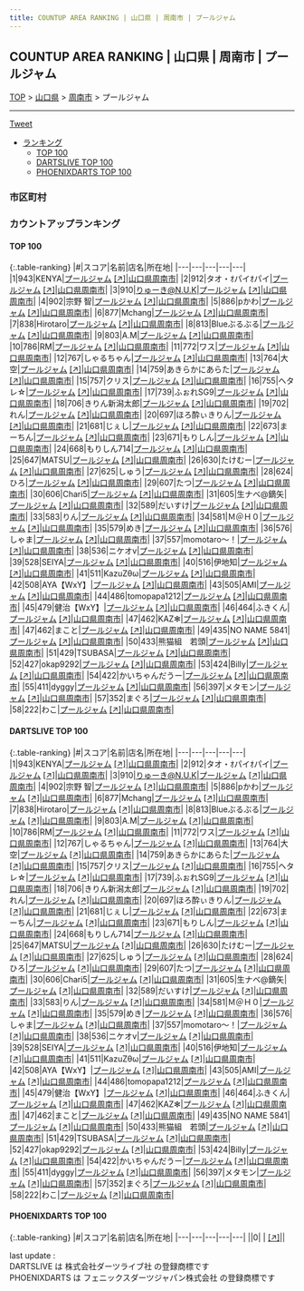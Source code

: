 ```yaml
---
title: COUNTUP AREA RANKING | 山口県 | 周南市 | プールジャム
---
```

## COUNTUP AREA RANKING | 山口県 | 周南市 | プールジャム

[TOP](/darts/rank/) > [山口県](/darts/rank/山口県/) > [周南市](/darts/rank/山口県/周南市/) > プールジャム

___

<a href="https://twitter.com/share?ref_src=twsrc%5Etfw" data-text="COUNTUP AREA RANKING | 山口県周南市プールジャム" class="twitter-share-button" data-hashtags="DARTSLIVE,PHOENIXDARTS,darts,ダーツ" data-show-count="false">Tweet</a>

* [ランキング](#カウントアップランキング)
    * [TOP 100](#top-100)
    * [DARTSLIVE TOP 100](#dartslive-top-100)
    * [PHOENIXDARTS TOP 100](#phoenixdarts-top-100)

### 市区町村

<ul>

</ul>

### カウントアップランキング

#### TOP 100



{:.table-ranking}
|#|スコア|名前|店名|所在地|
|---|---|---|---|---|
|1|943|<span class="rank-name-dl">KENYA</span>|<a href="/darts/rank/shops/37bd14a5d7a85056774c926eb736cb5a.html">プールジャム</a> <a href="https://search.dartslive.com/jp/shop/37bd14a5d7a85056774c926eb736cb5a">[↗]</a>|<a href="/darts/rank/山口県/周南市">山口県周南市</a>|
|2|912|<span class="rank-name-dl">タオ・ｵパイｵパイ</span>|<a href="/darts/rank/shops/37bd14a5d7a85056774c926eb736cb5a.html">プールジャム</a> <a href="https://search.dartslive.com/jp/shop/37bd14a5d7a85056774c926eb736cb5a">[↗]</a>|<a href="/darts/rank/山口県/周南市">山口県周南市</a>|
|3|910|<span class="rank-name-dl">りゅーき@N.U.K</span>|<a href="/darts/rank/shops/37bd14a5d7a85056774c926eb736cb5a.html">プールジャム</a> <a href="https://search.dartslive.com/jp/shop/37bd14a5d7a85056774c926eb736cb5a">[↗]</a>|<a href="/darts/rank/山口県/周南市">山口県周南市</a>|
|4|902|<span class="rank-name-dl">宗野 智</span>|<a href="/darts/rank/shops/37bd14a5d7a85056774c926eb736cb5a.html">プールジャム</a> <a href="https://search.dartslive.com/jp/shop/37bd14a5d7a85056774c926eb736cb5a">[↗]</a>|<a href="/darts/rank/山口県/周南市">山口県周南市</a>|
|5|886|<span class="rank-name-dl">pかわ</span>|<a href="/darts/rank/shops/37bd14a5d7a85056774c926eb736cb5a.html">プールジャム</a> <a href="https://search.dartslive.com/jp/shop/37bd14a5d7a85056774c926eb736cb5a">[↗]</a>|<a href="/darts/rank/山口県/周南市">山口県周南市</a>|
|6|877|<span class="rank-name-dl">Mchang</span>|<a href="/darts/rank/shops/37bd14a5d7a85056774c926eb736cb5a.html">プールジャム</a> <a href="https://search.dartslive.com/jp/shop/37bd14a5d7a85056774c926eb736cb5a">[↗]</a>|<a href="/darts/rank/山口県/周南市">山口県周南市</a>|
|7|838|<span class="rank-name-dl">Hirotaro</span>|<a href="/darts/rank/shops/37bd14a5d7a85056774c926eb736cb5a.html">プールジャム</a> <a href="https://search.dartslive.com/jp/shop/37bd14a5d7a85056774c926eb736cb5a">[↗]</a>|<a href="/darts/rank/山口県/周南市">山口県周南市</a>|
|8|813|<span class="rank-name-dl">Blueぶるぶる</span>|<a href="/darts/rank/shops/37bd14a5d7a85056774c926eb736cb5a.html">プールジャム</a> <a href="https://search.dartslive.com/jp/shop/37bd14a5d7a85056774c926eb736cb5a">[↗]</a>|<a href="/darts/rank/山口県/周南市">山口県周南市</a>|
|9|803|<span class="rank-name-dl">A.M</span>|<a href="/darts/rank/shops/37bd14a5d7a85056774c926eb736cb5a.html">プールジャム</a> <a href="https://search.dartslive.com/jp/shop/37bd14a5d7a85056774c926eb736cb5a">[↗]</a>|<a href="/darts/rank/山口県/周南市">山口県周南市</a>|
|10|786|<span class="rank-name-dl">RM</span>|<a href="/darts/rank/shops/37bd14a5d7a85056774c926eb736cb5a.html">プールジャム</a> <a href="https://search.dartslive.com/jp/shop/37bd14a5d7a85056774c926eb736cb5a">[↗]</a>|<a href="/darts/rank/山口県/周南市">山口県周南市</a>|
|11|772|<span class="rank-name-dl">ワス</span>|<a href="/darts/rank/shops/37bd14a5d7a85056774c926eb736cb5a.html">プールジャム</a> <a href="https://search.dartslive.com/jp/shop/37bd14a5d7a85056774c926eb736cb5a">[↗]</a>|<a href="/darts/rank/山口県/周南市">山口県周南市</a>|
|12|767|<span class="rank-name-dl">しゃるちゃん</span>|<a href="/darts/rank/shops/37bd14a5d7a85056774c926eb736cb5a.html">プールジャム</a> <a href="https://search.dartslive.com/jp/shop/37bd14a5d7a85056774c926eb736cb5a">[↗]</a>|<a href="/darts/rank/山口県/周南市">山口県周南市</a>|
|13|764|<span class="rank-name-dl">大空</span>|<a href="/darts/rank/shops/37bd14a5d7a85056774c926eb736cb5a.html">プールジャム</a> <a href="https://search.dartslive.com/jp/shop/37bd14a5d7a85056774c926eb736cb5a">[↗]</a>|<a href="/darts/rank/山口県/周南市">山口県周南市</a>|
|14|759|<span class="rank-name-dl">あきらかにあらた</span>|<a href="/darts/rank/shops/37bd14a5d7a85056774c926eb736cb5a.html">プールジャム</a> <a href="https://search.dartslive.com/jp/shop/37bd14a5d7a85056774c926eb736cb5a">[↗]</a>|<a href="/darts/rank/山口県/周南市">山口県周南市</a>|
|15|757|<span class="rank-name-dl">クリス</span>|<a href="/darts/rank/shops/37bd14a5d7a85056774c926eb736cb5a.html">プールジャム</a> <a href="https://search.dartslive.com/jp/shop/37bd14a5d7a85056774c926eb736cb5a">[↗]</a>|<a href="/darts/rank/山口県/周南市">山口県周南市</a>|
|16|755|<span class="rank-name-dl">ヘタレ☆</span>|<a href="/darts/rank/shops/37bd14a5d7a85056774c926eb736cb5a.html">プールジャム</a> <a href="https://search.dartslive.com/jp/shop/37bd14a5d7a85056774c926eb736cb5a">[↗]</a>|<a href="/darts/rank/山口県/周南市">山口県周南市</a>|
|17|739|<span class="rank-name-dl">ふぉれSG9</span>|<a href="/darts/rank/shops/37bd14a5d7a85056774c926eb736cb5a.html">プールジャム</a> <a href="https://search.dartslive.com/jp/shop/37bd14a5d7a85056774c926eb736cb5a">[↗]</a>|<a href="/darts/rank/山口県/周南市">山口県周南市</a>|
|18|706|<span class="rank-name-dl">きりん新潟太郎</span>|<a href="/darts/rank/shops/37bd14a5d7a85056774c926eb736cb5a.html">プールジャム</a> <a href="https://search.dartslive.com/jp/shop/37bd14a5d7a85056774c926eb736cb5a">[↗]</a>|<a href="/darts/rank/山口県/周南市">山口県周南市</a>|
|19|702|<span class="rank-name-dl">れん</span>|<a href="/darts/rank/shops/37bd14a5d7a85056774c926eb736cb5a.html">プールジャム</a> <a href="https://search.dartslive.com/jp/shop/37bd14a5d7a85056774c926eb736cb5a">[↗]</a>|<a href="/darts/rank/山口県/周南市">山口県周南市</a>|
|20|697|<span class="rank-name-dl">ほろ酔ぃきりん</span>|<a href="/darts/rank/shops/37bd14a5d7a85056774c926eb736cb5a.html">プールジャム</a> <a href="https://search.dartslive.com/jp/shop/37bd14a5d7a85056774c926eb736cb5a">[↗]</a>|<a href="/darts/rank/山口県/周南市">山口県周南市</a>|
|21|681|<span class="rank-name-dl">じぇし</span>|<a href="/darts/rank/shops/37bd14a5d7a85056774c926eb736cb5a.html">プールジャム</a> <a href="https://search.dartslive.com/jp/shop/37bd14a5d7a85056774c926eb736cb5a">[↗]</a>|<a href="/darts/rank/山口県/周南市">山口県周南市</a>|
|22|673|<span class="rank-name-dl">まーちん</span>|<a href="/darts/rank/shops/37bd14a5d7a85056774c926eb736cb5a.html">プールジャム</a> <a href="https://search.dartslive.com/jp/shop/37bd14a5d7a85056774c926eb736cb5a">[↗]</a>|<a href="/darts/rank/山口県/周南市">山口県周南市</a>|
|23|671|<span class="rank-name-dl">もりしん</span>|<a href="/darts/rank/shops/37bd14a5d7a85056774c926eb736cb5a.html">プールジャム</a> <a href="https://search.dartslive.com/jp/shop/37bd14a5d7a85056774c926eb736cb5a">[↗]</a>|<a href="/darts/rank/山口県/周南市">山口県周南市</a>|
|24|668|<span class="rank-name-dl">もりしん714</span>|<a href="/darts/rank/shops/37bd14a5d7a85056774c926eb736cb5a.html">プールジャム</a> <a href="https://search.dartslive.com/jp/shop/37bd14a5d7a85056774c926eb736cb5a">[↗]</a>|<a href="/darts/rank/山口県/周南市">山口県周南市</a>|
|25|647|<span class="rank-name-dl">MATSU</span>|<a href="/darts/rank/shops/37bd14a5d7a85056774c926eb736cb5a.html">プールジャム</a> <a href="https://search.dartslive.com/jp/shop/37bd14a5d7a85056774c926eb736cb5a">[↗]</a>|<a href="/darts/rank/山口県/周南市">山口県周南市</a>|
|26|630|<span class="rank-name-dl">たけむー</span>|<a href="/darts/rank/shops/37bd14a5d7a85056774c926eb736cb5a.html">プールジャム</a> <a href="https://search.dartslive.com/jp/shop/37bd14a5d7a85056774c926eb736cb5a">[↗]</a>|<a href="/darts/rank/山口県/周南市">山口県周南市</a>|
|27|625|<span class="rank-name-dl">しゅう</span>|<a href="/darts/rank/shops/37bd14a5d7a85056774c926eb736cb5a.html">プールジャム</a> <a href="https://search.dartslive.com/jp/shop/37bd14a5d7a85056774c926eb736cb5a">[↗]</a>|<a href="/darts/rank/山口県/周南市">山口県周南市</a>|
|28|624|<span class="rank-name-dl">ひろ</span>|<a href="/darts/rank/shops/37bd14a5d7a85056774c926eb736cb5a.html">プールジャム</a> <a href="https://search.dartslive.com/jp/shop/37bd14a5d7a85056774c926eb736cb5a">[↗]</a>|<a href="/darts/rank/山口県/周南市">山口県周南市</a>|
|29|607|<span class="rank-name-dl">たつ</span>|<a href="/darts/rank/shops/37bd14a5d7a85056774c926eb736cb5a.html">プールジャム</a> <a href="https://search.dartslive.com/jp/shop/37bd14a5d7a85056774c926eb736cb5a">[↗]</a>|<a href="/darts/rank/山口県/周南市">山口県周南市</a>|
|30|606|<span class="rank-name-dl">Chari5</span>|<a href="/darts/rank/shops/37bd14a5d7a85056774c926eb736cb5a.html">プールジャム</a> <a href="https://search.dartslive.com/jp/shop/37bd14a5d7a85056774c926eb736cb5a">[↗]</a>|<a href="/darts/rank/山口県/周南市">山口県周南市</a>|
|31|605|<span class="rank-name-dl">生ナベ@鏑矢</span>|<a href="/darts/rank/shops/37bd14a5d7a85056774c926eb736cb5a.html">プールジャム</a> <a href="https://search.dartslive.com/jp/shop/37bd14a5d7a85056774c926eb736cb5a">[↗]</a>|<a href="/darts/rank/山口県/周南市">山口県周南市</a>|
|32|589|<span class="rank-name-dl">だいすけ</span>|<a href="/darts/rank/shops/37bd14a5d7a85056774c926eb736cb5a.html">プールジャム</a> <a href="https://search.dartslive.com/jp/shop/37bd14a5d7a85056774c926eb736cb5a">[↗]</a>|<a href="/darts/rank/山口県/周南市">山口県周南市</a>|
|33|583|<span class="rank-name-dl">りん</span>|<a href="/darts/rank/shops/37bd14a5d7a85056774c926eb736cb5a.html">プールジャム</a> <a href="https://search.dartslive.com/jp/shop/37bd14a5d7a85056774c926eb736cb5a">[↗]</a>|<a href="/darts/rank/山口県/周南市">山口県周南市</a>|
|34|581|<span class="rank-name-dl">Ｍ＠Ｈ０</span>|<a href="/darts/rank/shops/37bd14a5d7a85056774c926eb736cb5a.html">プールジャム</a> <a href="https://search.dartslive.com/jp/shop/37bd14a5d7a85056774c926eb736cb5a">[↗]</a>|<a href="/darts/rank/山口県/周南市">山口県周南市</a>|
|35|579|<span class="rank-name-dl">めき</span>|<a href="/darts/rank/shops/37bd14a5d7a85056774c926eb736cb5a.html">プールジャム</a> <a href="https://search.dartslive.com/jp/shop/37bd14a5d7a85056774c926eb736cb5a">[↗]</a>|<a href="/darts/rank/山口県/周南市">山口県周南市</a>|
|36|576|<span class="rank-name-dl">しゃま</span>|<a href="/darts/rank/shops/37bd14a5d7a85056774c926eb736cb5a.html">プールジャム</a> <a href="https://search.dartslive.com/jp/shop/37bd14a5d7a85056774c926eb736cb5a">[↗]</a>|<a href="/darts/rank/山口県/周南市">山口県周南市</a>|
|37|557|<span class="rank-name-dl">momotaro〜！</span>|<a href="/darts/rank/shops/37bd14a5d7a85056774c926eb736cb5a.html">プールジャム</a> <a href="https://search.dartslive.com/jp/shop/37bd14a5d7a85056774c926eb736cb5a">[↗]</a>|<a href="/darts/rank/山口県/周南市">山口県周南市</a>|
|38|536|<span class="rank-name-dl">ニケオv</span>|<a href="/darts/rank/shops/37bd14a5d7a85056774c926eb736cb5a.html">プールジャム</a> <a href="https://search.dartslive.com/jp/shop/37bd14a5d7a85056774c926eb736cb5a">[↗]</a>|<a href="/darts/rank/山口県/周南市">山口県周南市</a>|
|39|528|<span class="rank-name-dl">SEIYA</span>|<a href="/darts/rank/shops/37bd14a5d7a85056774c926eb736cb5a.html">プールジャム</a> <a href="https://search.dartslive.com/jp/shop/37bd14a5d7a85056774c926eb736cb5a">[↗]</a>|<a href="/darts/rank/山口県/周南市">山口県周南市</a>|
|40|516|<span class="rank-name-dl">伊地知</span>|<a href="/darts/rank/shops/37bd14a5d7a85056774c926eb736cb5a.html">プールジャム</a> <a href="https://search.dartslive.com/jp/shop/37bd14a5d7a85056774c926eb736cb5a">[↗]</a>|<a href="/darts/rank/山口県/周南市">山口県周南市</a>|
|41|511|<span class="rank-name-dl">KazuZθω</span>|<a href="/darts/rank/shops/37bd14a5d7a85056774c926eb736cb5a.html">プールジャム</a> <a href="https://search.dartslive.com/jp/shop/37bd14a5d7a85056774c926eb736cb5a">[↗]</a>|<a href="/darts/rank/山口県/周南市">山口県周南市</a>|
|42|508|<span class="rank-name-dl">AYA【WxY】</span>|<a href="/darts/rank/shops/37bd14a5d7a85056774c926eb736cb5a.html">プールジャム</a> <a href="https://search.dartslive.com/jp/shop/37bd14a5d7a85056774c926eb736cb5a">[↗]</a>|<a href="/darts/rank/山口県/周南市">山口県周南市</a>|
|43|505|<span class="rank-name-dl">AMI</span>|<a href="/darts/rank/shops/37bd14a5d7a85056774c926eb736cb5a.html">プールジャム</a> <a href="https://search.dartslive.com/jp/shop/37bd14a5d7a85056774c926eb736cb5a">[↗]</a>|<a href="/darts/rank/山口県/周南市">山口県周南市</a>|
|44|486|<span class="rank-name-dl">tomopapa1212</span>|<a href="/darts/rank/shops/37bd14a5d7a85056774c926eb736cb5a.html">プールジャム</a> <a href="https://search.dartslive.com/jp/shop/37bd14a5d7a85056774c926eb736cb5a">[↗]</a>|<a href="/darts/rank/山口県/周南市">山口県周南市</a>|
|45|479|<span class="rank-name-dl">健治【WxY】</span>|<a href="/darts/rank/shops/37bd14a5d7a85056774c926eb736cb5a.html">プールジャム</a> <a href="https://search.dartslive.com/jp/shop/37bd14a5d7a85056774c926eb736cb5a">[↗]</a>|<a href="/darts/rank/山口県/周南市">山口県周南市</a>|
|46|464|<span class="rank-name-dl">ふきくん</span>|<a href="/darts/rank/shops/37bd14a5d7a85056774c926eb736cb5a.html">プールジャム</a> <a href="https://search.dartslive.com/jp/shop/37bd14a5d7a85056774c926eb736cb5a">[↗]</a>|<a href="/darts/rank/山口県/周南市">山口県周南市</a>|
|47|462|<span class="rank-name-dl">KAZ✻</span>|<a href="/darts/rank/shops/37bd14a5d7a85056774c926eb736cb5a.html">プールジャム</a> <a href="https://search.dartslive.com/jp/shop/37bd14a5d7a85056774c926eb736cb5a">[↗]</a>|<a href="/darts/rank/山口県/周南市">山口県周南市</a>|
|47|462|<span class="rank-name-dl">まこと</span>|<a href="/darts/rank/shops/37bd14a5d7a85056774c926eb736cb5a.html">プールジャム</a> <a href="https://search.dartslive.com/jp/shop/37bd14a5d7a85056774c926eb736cb5a">[↗]</a>|<a href="/darts/rank/山口県/周南市">山口県周南市</a>|
|49|435|<span class="rank-name-dl">NO NAME 5841</span>|<a href="/darts/rank/shops/37bd14a5d7a85056774c926eb736cb5a.html">プールジャム</a> <a href="https://search.dartslive.com/jp/shop/37bd14a5d7a85056774c926eb736cb5a">[↗]</a>|<a href="/darts/rank/山口県/周南市">山口県周南市</a>|
|50|433|<span class="rank-name-dl">熊猫組　若頭</span>|<a href="/darts/rank/shops/37bd14a5d7a85056774c926eb736cb5a.html">プールジャム</a> <a href="https://search.dartslive.com/jp/shop/37bd14a5d7a85056774c926eb736cb5a">[↗]</a>|<a href="/darts/rank/山口県/周南市">山口県周南市</a>|
|51|429|<span class="rank-name-dl">TSUBASA</span>|<a href="/darts/rank/shops/37bd14a5d7a85056774c926eb736cb5a.html">プールジャム</a> <a href="https://search.dartslive.com/jp/shop/37bd14a5d7a85056774c926eb736cb5a">[↗]</a>|<a href="/darts/rank/山口県/周南市">山口県周南市</a>|
|52|427|<span class="rank-name-dl">okap9292</span>|<a href="/darts/rank/shops/37bd14a5d7a85056774c926eb736cb5a.html">プールジャム</a> <a href="https://search.dartslive.com/jp/shop/37bd14a5d7a85056774c926eb736cb5a">[↗]</a>|<a href="/darts/rank/山口県/周南市">山口県周南市</a>|
|53|424|<span class="rank-name-dl">Billy</span>|<a href="/darts/rank/shops/37bd14a5d7a85056774c926eb736cb5a.html">プールジャム</a> <a href="https://search.dartslive.com/jp/shop/37bd14a5d7a85056774c926eb736cb5a">[↗]</a>|<a href="/darts/rank/山口県/周南市">山口県周南市</a>|
|54|422|<span class="rank-name-dl">かいちゃんだうー</span>|<a href="/darts/rank/shops/37bd14a5d7a85056774c926eb736cb5a.html">プールジャム</a> <a href="https://search.dartslive.com/jp/shop/37bd14a5d7a85056774c926eb736cb5a">[↗]</a>|<a href="/darts/rank/山口県/周南市">山口県周南市</a>|
|55|411|<span class="rank-name-dl">dyggy</span>|<a href="/darts/rank/shops/37bd14a5d7a85056774c926eb736cb5a.html">プールジャム</a> <a href="https://search.dartslive.com/jp/shop/37bd14a5d7a85056774c926eb736cb5a">[↗]</a>|<a href="/darts/rank/山口県/周南市">山口県周南市</a>|
|56|397|<span class="rank-name-dl">メタモン</span>|<a href="/darts/rank/shops/37bd14a5d7a85056774c926eb736cb5a.html">プールジャム</a> <a href="https://search.dartslive.com/jp/shop/37bd14a5d7a85056774c926eb736cb5a">[↗]</a>|<a href="/darts/rank/山口県/周南市">山口県周南市</a>|
|57|352|<span class="rank-name-dl">まぐろ</span>|<a href="/darts/rank/shops/37bd14a5d7a85056774c926eb736cb5a.html">プールジャム</a> <a href="https://search.dartslive.com/jp/shop/37bd14a5d7a85056774c926eb736cb5a">[↗]</a>|<a href="/darts/rank/山口県/周南市">山口県周南市</a>|
|58|222|<span class="rank-name-dl">わこ</span>|<a href="/darts/rank/shops/37bd14a5d7a85056774c926eb736cb5a.html">プールジャム</a> <a href="https://search.dartslive.com/jp/shop/37bd14a5d7a85056774c926eb736cb5a">[↗]</a>|<a href="/darts/rank/山口県/周南市">山口県周南市</a>|


#### DARTSLIVE TOP 100



{:.table-ranking}
|#|スコア|名前|店名|所在地|
|---|---|---|---|---|
|1|943|<span class="rank-name-dl">KENYA</span>|<a href="/darts/rank/shops/37bd14a5d7a85056774c926eb736cb5a.html">プールジャム</a> <a href="https://search.dartslive.com/jp/shop/37bd14a5d7a85056774c926eb736cb5a">[↗]</a>|<a href="/darts/rank/山口県/周南市">山口県周南市</a>|
|2|912|<span class="rank-name-dl">タオ・ｵパイｵパイ</span>|<a href="/darts/rank/shops/37bd14a5d7a85056774c926eb736cb5a.html">プールジャム</a> <a href="https://search.dartslive.com/jp/shop/37bd14a5d7a85056774c926eb736cb5a">[↗]</a>|<a href="/darts/rank/山口県/周南市">山口県周南市</a>|
|3|910|<span class="rank-name-dl">りゅーき@N.U.K</span>|<a href="/darts/rank/shops/37bd14a5d7a85056774c926eb736cb5a.html">プールジャム</a> <a href="https://search.dartslive.com/jp/shop/37bd14a5d7a85056774c926eb736cb5a">[↗]</a>|<a href="/darts/rank/山口県/周南市">山口県周南市</a>|
|4|902|<span class="rank-name-dl">宗野 智</span>|<a href="/darts/rank/shops/37bd14a5d7a85056774c926eb736cb5a.html">プールジャム</a> <a href="https://search.dartslive.com/jp/shop/37bd14a5d7a85056774c926eb736cb5a">[↗]</a>|<a href="/darts/rank/山口県/周南市">山口県周南市</a>|
|5|886|<span class="rank-name-dl">pかわ</span>|<a href="/darts/rank/shops/37bd14a5d7a85056774c926eb736cb5a.html">プールジャム</a> <a href="https://search.dartslive.com/jp/shop/37bd14a5d7a85056774c926eb736cb5a">[↗]</a>|<a href="/darts/rank/山口県/周南市">山口県周南市</a>|
|6|877|<span class="rank-name-dl">Mchang</span>|<a href="/darts/rank/shops/37bd14a5d7a85056774c926eb736cb5a.html">プールジャム</a> <a href="https://search.dartslive.com/jp/shop/37bd14a5d7a85056774c926eb736cb5a">[↗]</a>|<a href="/darts/rank/山口県/周南市">山口県周南市</a>|
|7|838|<span class="rank-name-dl">Hirotaro</span>|<a href="/darts/rank/shops/37bd14a5d7a85056774c926eb736cb5a.html">プールジャム</a> <a href="https://search.dartslive.com/jp/shop/37bd14a5d7a85056774c926eb736cb5a">[↗]</a>|<a href="/darts/rank/山口県/周南市">山口県周南市</a>|
|8|813|<span class="rank-name-dl">Blueぶるぶる</span>|<a href="/darts/rank/shops/37bd14a5d7a85056774c926eb736cb5a.html">プールジャム</a> <a href="https://search.dartslive.com/jp/shop/37bd14a5d7a85056774c926eb736cb5a">[↗]</a>|<a href="/darts/rank/山口県/周南市">山口県周南市</a>|
|9|803|<span class="rank-name-dl">A.M</span>|<a href="/darts/rank/shops/37bd14a5d7a85056774c926eb736cb5a.html">プールジャム</a> <a href="https://search.dartslive.com/jp/shop/37bd14a5d7a85056774c926eb736cb5a">[↗]</a>|<a href="/darts/rank/山口県/周南市">山口県周南市</a>|
|10|786|<span class="rank-name-dl">RM</span>|<a href="/darts/rank/shops/37bd14a5d7a85056774c926eb736cb5a.html">プールジャム</a> <a href="https://search.dartslive.com/jp/shop/37bd14a5d7a85056774c926eb736cb5a">[↗]</a>|<a href="/darts/rank/山口県/周南市">山口県周南市</a>|
|11|772|<span class="rank-name-dl">ワス</span>|<a href="/darts/rank/shops/37bd14a5d7a85056774c926eb736cb5a.html">プールジャム</a> <a href="https://search.dartslive.com/jp/shop/37bd14a5d7a85056774c926eb736cb5a">[↗]</a>|<a href="/darts/rank/山口県/周南市">山口県周南市</a>|
|12|767|<span class="rank-name-dl">しゃるちゃん</span>|<a href="/darts/rank/shops/37bd14a5d7a85056774c926eb736cb5a.html">プールジャム</a> <a href="https://search.dartslive.com/jp/shop/37bd14a5d7a85056774c926eb736cb5a">[↗]</a>|<a href="/darts/rank/山口県/周南市">山口県周南市</a>|
|13|764|<span class="rank-name-dl">大空</span>|<a href="/darts/rank/shops/37bd14a5d7a85056774c926eb736cb5a.html">プールジャム</a> <a href="https://search.dartslive.com/jp/shop/37bd14a5d7a85056774c926eb736cb5a">[↗]</a>|<a href="/darts/rank/山口県/周南市">山口県周南市</a>|
|14|759|<span class="rank-name-dl">あきらかにあらた</span>|<a href="/darts/rank/shops/37bd14a5d7a85056774c926eb736cb5a.html">プールジャム</a> <a href="https://search.dartslive.com/jp/shop/37bd14a5d7a85056774c926eb736cb5a">[↗]</a>|<a href="/darts/rank/山口県/周南市">山口県周南市</a>|
|15|757|<span class="rank-name-dl">クリス</span>|<a href="/darts/rank/shops/37bd14a5d7a85056774c926eb736cb5a.html">プールジャム</a> <a href="https://search.dartslive.com/jp/shop/37bd14a5d7a85056774c926eb736cb5a">[↗]</a>|<a href="/darts/rank/山口県/周南市">山口県周南市</a>|
|16|755|<span class="rank-name-dl">ヘタレ☆</span>|<a href="/darts/rank/shops/37bd14a5d7a85056774c926eb736cb5a.html">プールジャム</a> <a href="https://search.dartslive.com/jp/shop/37bd14a5d7a85056774c926eb736cb5a">[↗]</a>|<a href="/darts/rank/山口県/周南市">山口県周南市</a>|
|17|739|<span class="rank-name-dl">ふぉれSG9</span>|<a href="/darts/rank/shops/37bd14a5d7a85056774c926eb736cb5a.html">プールジャム</a> <a href="https://search.dartslive.com/jp/shop/37bd14a5d7a85056774c926eb736cb5a">[↗]</a>|<a href="/darts/rank/山口県/周南市">山口県周南市</a>|
|18|706|<span class="rank-name-dl">きりん新潟太郎</span>|<a href="/darts/rank/shops/37bd14a5d7a85056774c926eb736cb5a.html">プールジャム</a> <a href="https://search.dartslive.com/jp/shop/37bd14a5d7a85056774c926eb736cb5a">[↗]</a>|<a href="/darts/rank/山口県/周南市">山口県周南市</a>|
|19|702|<span class="rank-name-dl">れん</span>|<a href="/darts/rank/shops/37bd14a5d7a85056774c926eb736cb5a.html">プールジャム</a> <a href="https://search.dartslive.com/jp/shop/37bd14a5d7a85056774c926eb736cb5a">[↗]</a>|<a href="/darts/rank/山口県/周南市">山口県周南市</a>|
|20|697|<span class="rank-name-dl">ほろ酔ぃきりん</span>|<a href="/darts/rank/shops/37bd14a5d7a85056774c926eb736cb5a.html">プールジャム</a> <a href="https://search.dartslive.com/jp/shop/37bd14a5d7a85056774c926eb736cb5a">[↗]</a>|<a href="/darts/rank/山口県/周南市">山口県周南市</a>|
|21|681|<span class="rank-name-dl">じぇし</span>|<a href="/darts/rank/shops/37bd14a5d7a85056774c926eb736cb5a.html">プールジャム</a> <a href="https://search.dartslive.com/jp/shop/37bd14a5d7a85056774c926eb736cb5a">[↗]</a>|<a href="/darts/rank/山口県/周南市">山口県周南市</a>|
|22|673|<span class="rank-name-dl">まーちん</span>|<a href="/darts/rank/shops/37bd14a5d7a85056774c926eb736cb5a.html">プールジャム</a> <a href="https://search.dartslive.com/jp/shop/37bd14a5d7a85056774c926eb736cb5a">[↗]</a>|<a href="/darts/rank/山口県/周南市">山口県周南市</a>|
|23|671|<span class="rank-name-dl">もりしん</span>|<a href="/darts/rank/shops/37bd14a5d7a85056774c926eb736cb5a.html">プールジャム</a> <a href="https://search.dartslive.com/jp/shop/37bd14a5d7a85056774c926eb736cb5a">[↗]</a>|<a href="/darts/rank/山口県/周南市">山口県周南市</a>|
|24|668|<span class="rank-name-dl">もりしん714</span>|<a href="/darts/rank/shops/37bd14a5d7a85056774c926eb736cb5a.html">プールジャム</a> <a href="https://search.dartslive.com/jp/shop/37bd14a5d7a85056774c926eb736cb5a">[↗]</a>|<a href="/darts/rank/山口県/周南市">山口県周南市</a>|
|25|647|<span class="rank-name-dl">MATSU</span>|<a href="/darts/rank/shops/37bd14a5d7a85056774c926eb736cb5a.html">プールジャム</a> <a href="https://search.dartslive.com/jp/shop/37bd14a5d7a85056774c926eb736cb5a">[↗]</a>|<a href="/darts/rank/山口県/周南市">山口県周南市</a>|
|26|630|<span class="rank-name-dl">たけむー</span>|<a href="/darts/rank/shops/37bd14a5d7a85056774c926eb736cb5a.html">プールジャム</a> <a href="https://search.dartslive.com/jp/shop/37bd14a5d7a85056774c926eb736cb5a">[↗]</a>|<a href="/darts/rank/山口県/周南市">山口県周南市</a>|
|27|625|<span class="rank-name-dl">しゅう</span>|<a href="/darts/rank/shops/37bd14a5d7a85056774c926eb736cb5a.html">プールジャム</a> <a href="https://search.dartslive.com/jp/shop/37bd14a5d7a85056774c926eb736cb5a">[↗]</a>|<a href="/darts/rank/山口県/周南市">山口県周南市</a>|
|28|624|<span class="rank-name-dl">ひろ</span>|<a href="/darts/rank/shops/37bd14a5d7a85056774c926eb736cb5a.html">プールジャム</a> <a href="https://search.dartslive.com/jp/shop/37bd14a5d7a85056774c926eb736cb5a">[↗]</a>|<a href="/darts/rank/山口県/周南市">山口県周南市</a>|
|29|607|<span class="rank-name-dl">たつ</span>|<a href="/darts/rank/shops/37bd14a5d7a85056774c926eb736cb5a.html">プールジャム</a> <a href="https://search.dartslive.com/jp/shop/37bd14a5d7a85056774c926eb736cb5a">[↗]</a>|<a href="/darts/rank/山口県/周南市">山口県周南市</a>|
|30|606|<span class="rank-name-dl">Chari5</span>|<a href="/darts/rank/shops/37bd14a5d7a85056774c926eb736cb5a.html">プールジャム</a> <a href="https://search.dartslive.com/jp/shop/37bd14a5d7a85056774c926eb736cb5a">[↗]</a>|<a href="/darts/rank/山口県/周南市">山口県周南市</a>|
|31|605|<span class="rank-name-dl">生ナベ@鏑矢</span>|<a href="/darts/rank/shops/37bd14a5d7a85056774c926eb736cb5a.html">プールジャム</a> <a href="https://search.dartslive.com/jp/shop/37bd14a5d7a85056774c926eb736cb5a">[↗]</a>|<a href="/darts/rank/山口県/周南市">山口県周南市</a>|
|32|589|<span class="rank-name-dl">だいすけ</span>|<a href="/darts/rank/shops/37bd14a5d7a85056774c926eb736cb5a.html">プールジャム</a> <a href="https://search.dartslive.com/jp/shop/37bd14a5d7a85056774c926eb736cb5a">[↗]</a>|<a href="/darts/rank/山口県/周南市">山口県周南市</a>|
|33|583|<span class="rank-name-dl">りん</span>|<a href="/darts/rank/shops/37bd14a5d7a85056774c926eb736cb5a.html">プールジャム</a> <a href="https://search.dartslive.com/jp/shop/37bd14a5d7a85056774c926eb736cb5a">[↗]</a>|<a href="/darts/rank/山口県/周南市">山口県周南市</a>|
|34|581|<span class="rank-name-dl">Ｍ＠Ｈ０</span>|<a href="/darts/rank/shops/37bd14a5d7a85056774c926eb736cb5a.html">プールジャム</a> <a href="https://search.dartslive.com/jp/shop/37bd14a5d7a85056774c926eb736cb5a">[↗]</a>|<a href="/darts/rank/山口県/周南市">山口県周南市</a>|
|35|579|<span class="rank-name-dl">めき</span>|<a href="/darts/rank/shops/37bd14a5d7a85056774c926eb736cb5a.html">プールジャム</a> <a href="https://search.dartslive.com/jp/shop/37bd14a5d7a85056774c926eb736cb5a">[↗]</a>|<a href="/darts/rank/山口県/周南市">山口県周南市</a>|
|36|576|<span class="rank-name-dl">しゃま</span>|<a href="/darts/rank/shops/37bd14a5d7a85056774c926eb736cb5a.html">プールジャム</a> <a href="https://search.dartslive.com/jp/shop/37bd14a5d7a85056774c926eb736cb5a">[↗]</a>|<a href="/darts/rank/山口県/周南市">山口県周南市</a>|
|37|557|<span class="rank-name-dl">momotaro〜！</span>|<a href="/darts/rank/shops/37bd14a5d7a85056774c926eb736cb5a.html">プールジャム</a> <a href="https://search.dartslive.com/jp/shop/37bd14a5d7a85056774c926eb736cb5a">[↗]</a>|<a href="/darts/rank/山口県/周南市">山口県周南市</a>|
|38|536|<span class="rank-name-dl">ニケオv</span>|<a href="/darts/rank/shops/37bd14a5d7a85056774c926eb736cb5a.html">プールジャム</a> <a href="https://search.dartslive.com/jp/shop/37bd14a5d7a85056774c926eb736cb5a">[↗]</a>|<a href="/darts/rank/山口県/周南市">山口県周南市</a>|
|39|528|<span class="rank-name-dl">SEIYA</span>|<a href="/darts/rank/shops/37bd14a5d7a85056774c926eb736cb5a.html">プールジャム</a> <a href="https://search.dartslive.com/jp/shop/37bd14a5d7a85056774c926eb736cb5a">[↗]</a>|<a href="/darts/rank/山口県/周南市">山口県周南市</a>|
|40|516|<span class="rank-name-dl">伊地知</span>|<a href="/darts/rank/shops/37bd14a5d7a85056774c926eb736cb5a.html">プールジャム</a> <a href="https://search.dartslive.com/jp/shop/37bd14a5d7a85056774c926eb736cb5a">[↗]</a>|<a href="/darts/rank/山口県/周南市">山口県周南市</a>|
|41|511|<span class="rank-name-dl">KazuZθω</span>|<a href="/darts/rank/shops/37bd14a5d7a85056774c926eb736cb5a.html">プールジャム</a> <a href="https://search.dartslive.com/jp/shop/37bd14a5d7a85056774c926eb736cb5a">[↗]</a>|<a href="/darts/rank/山口県/周南市">山口県周南市</a>|
|42|508|<span class="rank-name-dl">AYA【WxY】</span>|<a href="/darts/rank/shops/37bd14a5d7a85056774c926eb736cb5a.html">プールジャム</a> <a href="https://search.dartslive.com/jp/shop/37bd14a5d7a85056774c926eb736cb5a">[↗]</a>|<a href="/darts/rank/山口県/周南市">山口県周南市</a>|
|43|505|<span class="rank-name-dl">AMI</span>|<a href="/darts/rank/shops/37bd14a5d7a85056774c926eb736cb5a.html">プールジャム</a> <a href="https://search.dartslive.com/jp/shop/37bd14a5d7a85056774c926eb736cb5a">[↗]</a>|<a href="/darts/rank/山口県/周南市">山口県周南市</a>|
|44|486|<span class="rank-name-dl">tomopapa1212</span>|<a href="/darts/rank/shops/37bd14a5d7a85056774c926eb736cb5a.html">プールジャム</a> <a href="https://search.dartslive.com/jp/shop/37bd14a5d7a85056774c926eb736cb5a">[↗]</a>|<a href="/darts/rank/山口県/周南市">山口県周南市</a>|
|45|479|<span class="rank-name-dl">健治【WxY】</span>|<a href="/darts/rank/shops/37bd14a5d7a85056774c926eb736cb5a.html">プールジャム</a> <a href="https://search.dartslive.com/jp/shop/37bd14a5d7a85056774c926eb736cb5a">[↗]</a>|<a href="/darts/rank/山口県/周南市">山口県周南市</a>|
|46|464|<span class="rank-name-dl">ふきくん</span>|<a href="/darts/rank/shops/37bd14a5d7a85056774c926eb736cb5a.html">プールジャム</a> <a href="https://search.dartslive.com/jp/shop/37bd14a5d7a85056774c926eb736cb5a">[↗]</a>|<a href="/darts/rank/山口県/周南市">山口県周南市</a>|
|47|462|<span class="rank-name-dl">KAZ✻</span>|<a href="/darts/rank/shops/37bd14a5d7a85056774c926eb736cb5a.html">プールジャム</a> <a href="https://search.dartslive.com/jp/shop/37bd14a5d7a85056774c926eb736cb5a">[↗]</a>|<a href="/darts/rank/山口県/周南市">山口県周南市</a>|
|47|462|<span class="rank-name-dl">まこと</span>|<a href="/darts/rank/shops/37bd14a5d7a85056774c926eb736cb5a.html">プールジャム</a> <a href="https://search.dartslive.com/jp/shop/37bd14a5d7a85056774c926eb736cb5a">[↗]</a>|<a href="/darts/rank/山口県/周南市">山口県周南市</a>|
|49|435|<span class="rank-name-dl">NO NAME 5841</span>|<a href="/darts/rank/shops/37bd14a5d7a85056774c926eb736cb5a.html">プールジャム</a> <a href="https://search.dartslive.com/jp/shop/37bd14a5d7a85056774c926eb736cb5a">[↗]</a>|<a href="/darts/rank/山口県/周南市">山口県周南市</a>|
|50|433|<span class="rank-name-dl">熊猫組　若頭</span>|<a href="/darts/rank/shops/37bd14a5d7a85056774c926eb736cb5a.html">プールジャム</a> <a href="https://search.dartslive.com/jp/shop/37bd14a5d7a85056774c926eb736cb5a">[↗]</a>|<a href="/darts/rank/山口県/周南市">山口県周南市</a>|
|51|429|<span class="rank-name-dl">TSUBASA</span>|<a href="/darts/rank/shops/37bd14a5d7a85056774c926eb736cb5a.html">プールジャム</a> <a href="https://search.dartslive.com/jp/shop/37bd14a5d7a85056774c926eb736cb5a">[↗]</a>|<a href="/darts/rank/山口県/周南市">山口県周南市</a>|
|52|427|<span class="rank-name-dl">okap9292</span>|<a href="/darts/rank/shops/37bd14a5d7a85056774c926eb736cb5a.html">プールジャム</a> <a href="https://search.dartslive.com/jp/shop/37bd14a5d7a85056774c926eb736cb5a">[↗]</a>|<a href="/darts/rank/山口県/周南市">山口県周南市</a>|
|53|424|<span class="rank-name-dl">Billy</span>|<a href="/darts/rank/shops/37bd14a5d7a85056774c926eb736cb5a.html">プールジャム</a> <a href="https://search.dartslive.com/jp/shop/37bd14a5d7a85056774c926eb736cb5a">[↗]</a>|<a href="/darts/rank/山口県/周南市">山口県周南市</a>|
|54|422|<span class="rank-name-dl">かいちゃんだうー</span>|<a href="/darts/rank/shops/37bd14a5d7a85056774c926eb736cb5a.html">プールジャム</a> <a href="https://search.dartslive.com/jp/shop/37bd14a5d7a85056774c926eb736cb5a">[↗]</a>|<a href="/darts/rank/山口県/周南市">山口県周南市</a>|
|55|411|<span class="rank-name-dl">dyggy</span>|<a href="/darts/rank/shops/37bd14a5d7a85056774c926eb736cb5a.html">プールジャム</a> <a href="https://search.dartslive.com/jp/shop/37bd14a5d7a85056774c926eb736cb5a">[↗]</a>|<a href="/darts/rank/山口県/周南市">山口県周南市</a>|
|56|397|<span class="rank-name-dl">メタモン</span>|<a href="/darts/rank/shops/37bd14a5d7a85056774c926eb736cb5a.html">プールジャム</a> <a href="https://search.dartslive.com/jp/shop/37bd14a5d7a85056774c926eb736cb5a">[↗]</a>|<a href="/darts/rank/山口県/周南市">山口県周南市</a>|
|57|352|<span class="rank-name-dl">まぐろ</span>|<a href="/darts/rank/shops/37bd14a5d7a85056774c926eb736cb5a.html">プールジャム</a> <a href="https://search.dartslive.com/jp/shop/37bd14a5d7a85056774c926eb736cb5a">[↗]</a>|<a href="/darts/rank/山口県/周南市">山口県周南市</a>|
|58|222|<span class="rank-name-dl">わこ</span>|<a href="/darts/rank/shops/37bd14a5d7a85056774c926eb736cb5a.html">プールジャム</a> <a href="https://search.dartslive.com/jp/shop/37bd14a5d7a85056774c926eb736cb5a">[↗]</a>|<a href="/darts/rank/山口県/周南市">山口県周南市</a>|


#### PHOENIXDARTS TOP 100



{:.table-ranking}
|#|スコア|名前|店名|所在地|
|---|---|---|---|---|
||0|<span class="rank-name-dl"> </span>|<a href="/darts/rank/shops/.html"></a> <a href="">[↗]</a>|<a href="/darts/rank//"></a>|


<div class="footer border-top border-gray-light mt-5 pt-3 text-right text-gray">
    last update : <span style="font-weight: italic" id="foot_last_modified"></span><br />
    DARTSLIVE は 株式会社ダーツライブ社 の登録商標です<br />
    PHOENIXDARTS は フェニックスダーツジャパン株式会社 の登録商標です<br />
</div>

<script src="https://cdnjs.cloudflare.com/ajax/libs/jquery.tablesorter/2.31.3/js/jquery.tablesorter.min.js" integrity="sha512-qzgd5cYSZcosqpzpn7zF2ZId8f/8CHmFKZ8j7mU4OUXTNRd5g+ZHBPsgKEwoqxCtdQvExE5LprwwPAgoicguNg==" crossorigin="anonymous" referrerpolicy="no-referrer"></script>
<link rel="stylesheet" href="https://cdnjs.cloudflare.com/ajax/libs/jquery.tablesorter/2.31.3/css/theme.default.min.css" integrity="sha512-wghhOJkjQX0Lh3NSWvNKeZ0ZpNn+SPVXX1Qyc9OCaogADktxrBiBdKGDoqVUOyhStvMBmJQ8ZdMHiR3wuEq8+w==" crossorigin="anonymous" referrerpolicy="no-referrer" />
<script>
$(function() {
    $(".table-ranking").tablesorter({sortList:[[0, 0]]});
    $("#foot_last_modified").text(formatDate(new Date(document.lastModified), 'yyyy-MM-dd HH:mm:ss'));
});
</script>

<script async src="https://platform.twitter.com/widgets.js" charset="utf-8"></script>